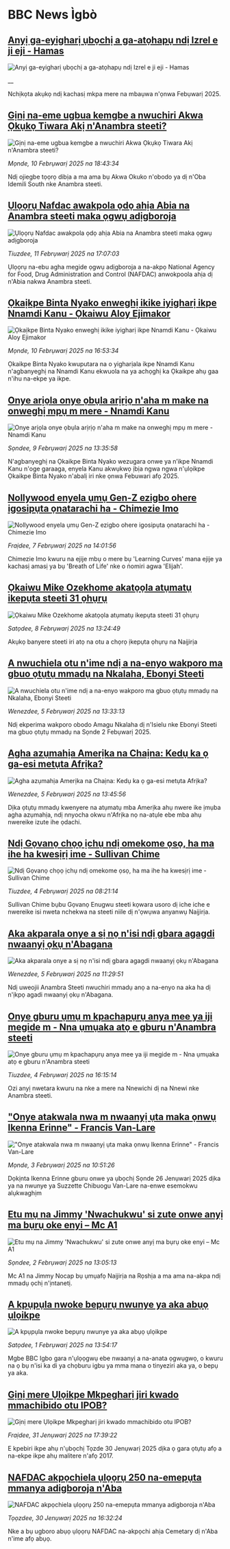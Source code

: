 # BBC News Ìgbò## [Anyị ga-eyigharị ụbọchị a ga-atọhapụ ndị Izrel e ji eji - Hamas](https://www.bbc.co.uk/igbo/live/ceq91w72n54t?at_campaign=githubrss)![Anyị ga-eyigharị ụbọchị a ga-atọhapụ ndị Izrel e ji eji - Hamas](https://ichef.bbci.co.uk/ace/standard/240/cpsprodpb/a0dc/live/5ad51970-e844-11ef-bd1b-d536627785f2.jpg)__Nchịkọta akụkọ ndị kachasị mkpa mere na mbaụwa n'ọnwa Febụwarị 2025.## [Gịnị na-eme ugbua kemgbe a nwuchiri Akwa Ọkụkọ Tiwara Akị n'Anambra steeti?](https://www.bbc.com/igbo/articles/cp4nyk8zdj4o?at_campaign=githubrss)![Gịnị na-eme ugbua kemgbe a nwuchiri Akwa Ọkụkọ Tiwara Akị n'Anambra steeti?](https://ichef.bbci.co.uk/ace/standard/240/cpsprodpb/27c1/live/24e762e0-e7dc-11ef-8295-1f3717f0b004.jpg)_Mọnde, 10 Febrụwarị 2025 na 18:43:34_Ndị ojiegbe tọọrọ dibịa a ma ama bụ Akwa Okuko n'obodo ya dị n'Oba Idemili South nke Anambra steeti.## [Ụlọọrụ Nafdac awakpola ọdọ ahịa Abia na Anambra steeti maka ọgwụ adịgboroja](https://www.bbc.com/igbo/articles/cy08zlx80k4o?at_campaign=githubrss)![Ụlọọrụ Nafdac awakpola ọdọ ahịa Abia na Anambra steeti maka ọgwụ adịgboroja](https://ichef.bbci.co.uk/ace/standard/240/cpsprodpb/d5ee/live/1b0865f0-e88e-11ef-a055-1ba5a4b6ed03.jpg)_Tiuzdee, 11 Febrụwarị 2025 na 17:07:03_Ụlọọrụ na-ebu agha megide ọgwụ adịgboroja a na-akpọ National Agency for Food, Drug Administration and Control (NAFDAC) anwokpoola ahịa dị n'Abia nakwa Anambra steeti.## [Ọkaịkpe Binta Nyako enweghị ikike iyigharị ikpe Nnamdi Kanu - Ọkaiwu Aloy Ejimakor](https://www.bbc.com/igbo/articles/cg5ylv5g3j3o?at_campaign=githubrss)![Ọkaịkpe Binta Nyako enweghị ikike iyigharị ikpe Nnamdi Kanu - Ọkaiwu Aloy Ejimakor](https://ichef.bbci.co.uk/ace/standard/240/cpsprodpb/0e38/live/cb1884d0-e7c5-11ef-a319-fb4e7360c4ec.jpg)_Mọnde, 10 Febrụwarị 2025 na 16:53:34_Ọkaikpe Binta Nyako kwuputara na o yigharịala ikpe Nnamdi Kanu n'agbanyeghị na Nnamdi Kanu ekwuola na ya achọghị ka Ọkaikpe ahụ gaa n'ihu na-ekpe ya ikpe.## [Onye arịọla onye ọbụla arịrịọ n'aha m make na onweghị mpụ m mere - Nnamdi Kanu](https://www.bbc.com/igbo/articles/c5y32n6q2g1o?at_campaign=githubrss)![Onye arịọla onye ọbụla arịrịọ n'aha m make na onweghị mpụ m mere - Nnamdi Kanu](https://ichef.bbci.co.uk/ace/standard/240/cpsprodpb/0c3d/live/9b32bed0-e6e8-11ef-bd1b-d536627785f2.jpg)_Sọndee, 9 Febrụwarị 2025 na 13:35:58_N'agbanyeghị na Ọkaikpe Binta Nyako wezugara onwe ya n’ikpe Nnamdi Kanu n'oge garaaga, enyela Kanu akwụkwọ ịbịa ngwa ngwa n'ụlọikpe Ọkaikpe Binta Nyako n'abalị iri nke ọnwa Febuwari afọ 2025.## [Nollywood enyela ụmụ Gen-Z ezigbo ohere igosipụta ọnatarachi ha - Chimezie Imo](https://www.bbc.com/igbo/articles/cvg4zzdjdgvo?at_campaign=githubrss)![Nollywood enyela ụmụ Gen-Z ezigbo ohere igosipụta ọnatarachi ha - Chimezie Imo](https://ichef.bbci.co.uk/ace/standard/240/cpsprodpb/8fb1/live/e0736150-e55a-11ef-a819-277e390a7a08.jpg)_Fraịdee, 7 Febrụwarị 2025 na 14:01:56_Chimezie Imo kwuru na ejije mbụ o mere bụ 'Learning Curves' mana ejije ya kachasị amasị ya bụ 'Breath of Life' nke o ṅomiri agwa 'Elijah'.## [Ọkaiwu Mike Ozekhome akatọọla atụmatụ ikepụta steeti 31 ọhụrụ](https://www.bbc.com/igbo/articles/cy0p211x2leo?at_campaign=githubrss)![Ọkaiwu Mike Ozekhome akatọọla atụmatụ ikepụta steeti 31 ọhụrụ](https://ichef.bbci.co.uk/ace/standard/240/cpsprodpb/5854/live/5e6bd520-e61d-11ef-8f4e-69ca3422ff89.jpg)_Satọdee, 8 Febrụwarị 2025 na 13:24:49_Akụkọ banyere steeti iri atọ na otu a chọrọ ịkepụta ọhụrụ na Naịjirịa## [A nwuchiela otu n'ime ndị a na-enyo wakporo ma gbuo ọtụtụ mmadụ na Nkalaha, Ebonyi Steeti ](https://www.bbc.com/igbo/articles/c8r51671lpro?at_campaign=githubrss)![A nwuchiela otu n'ime ndị a na-enyo wakporo ma gbuo ọtụtụ mmadụ na Nkalaha, Ebonyi Steeti ](https://ichef.bbci.co.uk/ace/standard/240/cpsprodpb/6862/live/db33a450-e3c2-11ef-a819-277e390a7a08.jpg)_Wenezdee, 5 Febrụwarị 2025 na 13:33:13_Ndị ekperima wakporo obodo Amagu Nkalaha dị n'Isielu nke Ebonyi Steeti ma gbuo ọtụtụ mmadụ na Sọnde 2 Febụwarị 2025.## [Agha azụmahịa Amerịka na Chaịna: Kedụ ka ọ ga-esi metụta Afrịka?](https://www.bbc.com/igbo/articles/cdd9q5eeyp5o?at_campaign=githubrss)![Agha azụmahịa Amerịka na Chaịna: Kedụ ka ọ ga-esi metụta Afrịka?](https://ichef.bbci.co.uk/ace/standard/240/cpsprodpb/1604/live/206bbd30-e3a7-11ef-8450-ff58a15d40df.jpg)_Wenezdee, 5 Febrụwarị 2025 na 13:45:56_Dịka ọtụtụ mmadụ kwenyere na atụmatụ mba Amerịka ahụ nwere ike ịmụba agha azụmahịa, ndị nnyocha okwu n'Afrịka nọ na-atụle ebe mba ahụ nwereike izute ihe ọdachi.## [Ndị Gọvanọ chọọ ịchụ ndị omekome ọsọ, ha ma ihe ha kwesịrị ime - Sullivan Chime](https://www.bbc.com/igbo/articles/crke8z1evnmo?at_campaign=githubrss)![Ndị Gọvanọ chọọ ịchụ ndị omekome ọsọ, ha ma ihe ha kwesịrị ime - Sullivan Chime](https://ichef.bbci.co.uk/ace/standard/240/cpsprodpb/282d/live/65f564e0-e240-11ef-a319-fb4e7360c4ec.jpg)_Tiuzdee, 4 Febrụwarị 2025 na 08:21:14_Sullivan Chime bụbu Gọvanọ Enugwu steeti kọwara usoro dị iche iche e nwereike isi nweta nchekwa na steeti niile dị n'ọwụwa anyanwụ Naịjirịa.## [Aka akparala onye a sị nọ n'isi ndị gbara agagdi nwaanyị ọkụ n'Abagana](https://www.bbc.com/igbo/articles/c203v97vgn7o?at_campaign=githubrss)![Aka akparala onye a sị nọ n'isi ndị gbara agagdi nwaanyị ọkụ n'Abagana](https://ichef.bbci.co.uk/ace/standard/240/cpsprodpb/6ffc/live/91b81cf0-dcad-11ef-8ed5-8b292d335eb0.jpg)_Wenezdee, 5 Febrụwarị 2025 na 11:29:51_Ndị uweojii Anambra Steeti nwuchiri mmadụ anọ a na-enyo na aka ha dị n'ịkpọ agadi nwaanyị ọkụ n'Abagana.## [Onye gburu ụmụ m kpachapụrụ anya mee ya iji megide m - Nna ụmụaka atọ e gburu n'Anambra steeti](https://www.bbc.com/igbo/articles/cgq0gvxjg9xo?at_campaign=githubrss)![Onye gburu ụmụ m kpachapụrụ anya mee ya iji megide m - Nna ụmụaka atọ e gburu n'Anambra steeti](https://ichef.bbci.co.uk/ace/standard/240/cpsprodpb/9adb/live/0cc82260-e248-11ef-9d00-35aa64800947.jpg)_Tiuzdee, 4 Febrụwarị 2025 na 16:15:14_Ozi anyị nwetara kwuru na nke a mere na Nnewichi dị na Nnewi nke Anambra steeti.## ["Onye atakwala nwa m nwaanyị ụta maka ọnwụ Ikenna Erinne" - Francis Van-Lare](https://www.bbc.com/igbo/articles/c70q1gr7wkvo?at_campaign=githubrss)!["Onye atakwala nwa m nwaanyị ụta maka ọnwụ Ikenna Erinne" - Francis Van-Lare](https://ichef.bbci.co.uk/ace/standard/240/cpsprodpb/c68e/live/d8cbd9c0-e21a-11ef-bd1b-d536627785f2.jpg)_Mọnde, 3 Febrụwarị 2025 na 10:51:26_Dọkịnta Ikenna Erinne gburu onwe ya ụbọchị Sọnde 26 Jenụwarị 2025 dịka ya na nwunye ya Suzzette Chibuogu Van-Lare na-enwe esemokwu alụkwaghịm## [Etu mụ na Jimmy 'Nwachukwu' si zute onwe anyị ma bụrụ oke enyi – Mc A1](https://www.bbc.com/igbo/articles/cpvm73v7l8vo?at_campaign=githubrss)![Etu mụ na Jimmy 'Nwachukwu' si zute onwe anyị ma bụrụ oke enyi – Mc A1](https://ichef.bbci.co.uk/ace/standard/240/cpsprodpb/dc65/live/7f4e8940-e163-11ef-a319-fb4e7360c4ec.jpg)_Sọndee, 2 Febrụwarị 2025 na 13:05:13_Mc A1 na Jimmy Nocap bụ ụmụafọ Naịjirịa na Rọshịa a ma ama na-akpa ndị mmadụ ọchị n'ịntanetị.## [A kpụpụla nwoke bepụrụ nwunye ya aka abụọ ụlọikpe](https://www.bbc.com/igbo/articles/crr0e5kz97wo?at_campaign=githubrss)![A kpụpụla nwoke bepụrụ nwunye ya aka abụọ ụlọikpe](https://ichef.bbci.co.uk/ace/standard/240/cpsprodpb/3c77/live/e35a5800-e0a1-11ef-a544-6d6714619779.jpg)_Satọdee, 1 Febrụwarị 2025 na 13:54:17_Mgbe BBC Igbo gara n'ụlọọgwụ ebe nwaanyị a na-anata ọgwụgwọ, o kwuru na ọ bụ n'isi ka di ya chọburu igbu ya mma mana o tinyeziri aka ya, o bepụ ya aka.## [Gịnị mere Ụlọikpe Mkpegharị jiri kwado mmachibido otu IPOB?](https://www.bbc.com/igbo/articles/cnevn97l0rjo?at_campaign=githubrss)![Gịnị mere Ụlọikpe Mkpegharị jiri kwado mmachibido otu IPOB?](https://ichef.bbci.co.uk/ace/standard/240/cpsprodpb/dab7/live/1ba71440-dff9-11ef-b0ce-4196690a3761.jpg)_Fraịdee, 31 Jenụwarị 2025 na 17:39:22_E kpebiri ikpe ahụ n'ụbọchị Tọzde 30 Jenụwarị 2025 dịka ọ gara ọtụtụ afọ a na-ekpe ikpe ahụ malitere n'afọ 2017.## [NAFDAC akpọchiela ụlọọrụ 250 na-emepụta mmanya adigboroja n'Aba](https://www.bbc.com/igbo/articles/c5y6qx5x0g7o?at_campaign=githubrss)![NAFDAC akpọchiela ụlọọrụ 250 na-emepụta mmanya adigboroja n'Aba](https://ichef.bbci.co.uk/ace/standard/240/cpsprodpb/b223/live/b4fa4f40-df22-11ef-a622-27240dd7c784.jpg)_Tọọzdee, 30 Jenụwarị 2025 na 16:32:24_Nke a bụ ugboro abụọ ụlọọrụ NAFDAC na-akpọchi ahịa Cemetary dị n'Aba n'ime afọ abụọ.